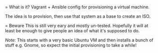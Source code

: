 = What is it?
Vagrant + Ansible config for provisioning a virtual machine.

The idea is to provision, then use that system as a base to create an ISO.

= Beware
This is still very eary and mostly un-tested. Hopefully it will at least be enough to give people an idea of what it's supposed to do. 

*Note:* This starts with a very basic Ubuntu VM and then installs a bunch of stuff e.g. Gnome, so expect the initial provisioning to take a while!
